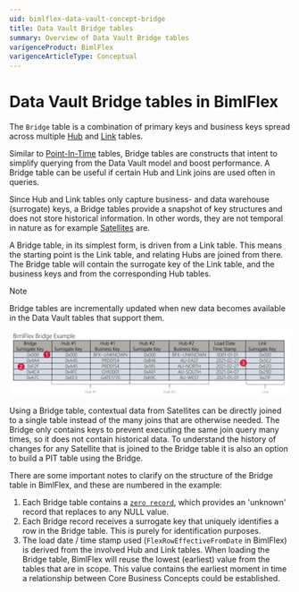 ```yaml
---
uid: bimlflex-data-vault-concept-bridge
title: Data Vault Bridge tables
summary: Overview of Data Vault Bridge tables
varigenceProduct: BimlFlex
varigenceArticleType: Conceptual
---
```

# Data Vault Bridge tables in BimlFlex

The `Bridge` table is a combination of primary keys and business keys spread across multiple [Hub](xref:bimlflex-data-vault-concept-hub) and [Link](xref:bimlflex-data-vault-concept-link) tables.

Similar to [Point-In-Time](xref:bimlflex-data-vault-concept-pit) tables, Bridge tables are constructs that intent to simplify querying from the Data Vault model and boost performance. A Bridge table can be useful if certain Hub and Link joins are used often in queries.

Since Hub and Link tables only capture business- and data warehouse (surrogate) keys, a Bridge tables provide a snapshot of key structures and does not store historical information. In other words, they are not temporal in nature as for example [Satellites](xref:bimlflex-data-vault-concept-satellite) are.

A Bridge table, in its simplest form, is driven from a Link table. This means the starting point is the Link table, and relating Hubs are joined from there. The Bridge table will contain the surrogate key of the Link table, and the business keys and from the corresponding Hub tables.

> [!NOTE]
> Bridge tables are incrementally updated when new data becomes available in the Data Vault tables that support them.

![Bridge example](images/bridge-example.png "Bridge example")

Using a Bridge table, contextual data from Satellites can be directly joined to a single table instead of the many joins that are otherwise needed. The Bridge only contains keys to prevent executing the same join query many times, so it does not contain historical data. To understand the history of changes for any Satellite that is joined to the Bridge table it is also an option to build a PIT table using the Bridge.

There are some important notes to clarify on the structure of the Bridge table in BimlFlex, and these are numbered in the example:

1. Each Bridge table contains a [`zero record`](xref:bimlflex-data-vault-concept-zero-records), which provides an 'unknown' record that replaces to any NULL value.
1. Each Bridge record receives a surrogate key that uniquely identifies a row in the Bridge table. This is purely for identification purposes.
1. The load date / time stamp used (`FlexRowEffectiveFromDate` in BimlFlex) is derived from the involved Hub and Link tables. When loading the Bridge table, BimlFlex will reuse the lowest (earliest) value from the tables that are in scope. This value contains the earliest moment in time a relationship between Core Business Concepts could be established.
